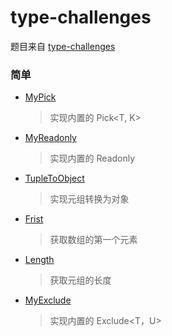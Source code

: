 # type-challenges

题目来自
[type-challenges](https://github.com/type-challenges/type-challenges/blob/master/README.zh-CN.md)

### 简单

- [MyPick](https://github.com/zhousibao/typeScript/blob/master/src/study/MyPick.ts)

  > 实现内置的 Pick<T, K>

- [MyReadonly](https://github.com/zhousibao/typeScript/blob/master/src/study/MyReadonly.ts)

  > 实现内置的 Readonly<T>

- [TupleToObject](https://github.com/zhousibao/typeScript/blob/master/src/study/TupleToObject.ts)

  > 实现元组转换为对象

- [Frist](https://github.com/zhousibao/typeScript/blob/master/src/study/First.ts)

  > 获取数组的第一个元素

- [Length](https://github.com/zhousibao/typeScript/blob/master/src/study/Length.ts)

  > 获取元组的长度

- [MyExclude](https://github.com/zhousibao/typeScript/blob/master/src/study/MyExclude.ts)

  > 实现内置的 Exclude<T，U>
